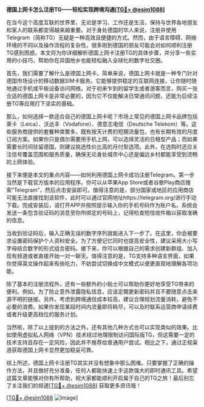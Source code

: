 **德国上网卡怎么注册TG——轻松实现跨境沟通[[TG💪+ @esim1088](https://t.me/s/esim1088)]**

在当今这个高度互联的世界里，无论是学习、工作还是生活，保持与世界各地朋友和家人的联系都变得越来越重要。对于身处德国的华人来说，注册并使用Telegram（简称TG）无疑是一种高效且便捷的方式。然而，由于语言障碍、网络环境的不同以及操作流程的复杂性，很多刚到德国的朋友可能会对如何顺利注册TG感到困惑。本文将为你详细解析德国上网卡注册TG的具体步骤，并分享一些实用的小技巧，帮助你在异国他乡也能轻松融入全球化的数字社交圈。

首先，我们需要了解什么是德国上网卡。简单来说，德国上网卡就是一种专门针对德国市场设计的移动数据SIM卡服务。它能够提供稳定的互联网连接，让你随时随地通过手机或平板设备访问网络。对于初来乍到的留学生或者游客而言，购买一张合适的德国上网卡是非常必要的，因为它不仅能解决日常通讯问题，还能为后续注册TG等应用打下坚实的基础。

那么，如何选择一款适合自己的德国上网卡呢？市场上常见的德国上网卡品牌包括莱卡（Leica）、沃达丰（Vodafone）、德意志电信（Deutsche Telekom）等。这些服务商提供的套餐种类繁多，既有按天计费的短期流量包，也有长期有效的月度订阅方案。如果你只是偶尔需要用手机上网，可以选择灵活的日租型产品；而如果需要长时间驻留德国，则建议挑选性价比高的月付型选项。此外，在选购时还应关注信号覆盖范围和服务质量，确保无论身处城市中心还是偏远乡村都能享受到流畅的上网体验。

接下来便是本文的重点内容——如何利用德国上网卡成功注册Telegram。第一步当然是下载官方版本的应用程序。你可以从苹果App Store或者谷歌Play商店搜索“Telegram”，然后点击安装即可。值得注意的是，部分国家或地区的应用商店可能无法直接找到该软件，此时可以通过官网地址https://telegram.org/进行手动下载。完成安装后，请打开APP并按照提示输入你的手机号码作为账户名。系统会发送一条包含验证码的消息至你所绑定的号码上，记得检查短信收件箱以获取准确的信息。

当收到验证码后，输入正确无误的数字序列就能进入下一步了。在这里，你会被要求设置密码保护个人资料安全。为了方便记忆同时也提高安全性，建议采用大小写字母结合数字的形式组合密码。接下来，你可以根据自己的需求创建新群组、加入现有频道或者直接开始一对一聊天。值得注意的是，TG支持多种语言界面，如果你觉得英文操作起来有些吃力，不妨尝试切换成中文模式以便更直观地理解各项功能。

除了基本的注册流程外，还有一些额外的小贴士可以帮助你更好地享受TG带来的便利。例如，为了防止意外泄露隐私信息，应该定期更新密码并且不要随意点击来源不明的链接。另外，考虑到跨境通信成本较高，建议合理规划流量消耗，避免不必要的浪费。如果你发现某段时间内流量即将耗尽，可以及时联系运营商申请续费或者升级更高档位的服务计划。

当然啦，除了以上提到的方法之外，还有其他几种方式也可以实现类似的效果。比如使用虚拟私人网络（VPN）技术绕过地理限制访问国际版TG，但这需要一定的技术支持且存在一定风险，因此并不推荐给普通用户尝试。相比之下，通过正规渠道获取德国上网卡显然更加稳妥可靠。

综上所述，德国上网卡注册TG其实并没有想象中那么困难。只要掌握了正确的操作方法，并且做好充分准备，任何人都能快速上手这款强大的即时通讯工具。希望这篇文章能够对你有所帮助，祝大家都能顺利开启属于自己的TG之旅！最后别忘了关注我们的频道[[TG💪+ @esim1088](https://t.me/s/esim1088)] 获取更多资讯哦！

[[TG💪+ @esim1088](https://t.me/s/esim1088) ![Image](https://i.postimg.cc/4NQfJmqS/Snipaste-2025-05-13-00-14-12.png)]